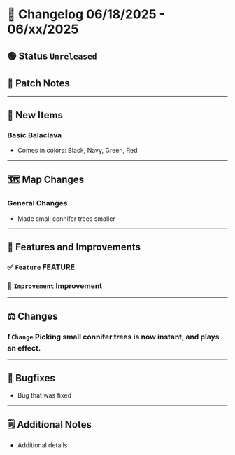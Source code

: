 # 📑 Changelog 06/18/2025 - 06/xx/2025

## 🟢 Status `Unreleased`

## 💬 Patch Notes

________

## 🔫 New Items

### Basic Balaclava
- Comes in colors: Black, Navy, Green, Red

________

## 🗺️ Map Changes

### General Changes
- Made small connifer trees smaller

________

## 📢 Features and Improvements

### ✅ `Feature` FEATURE

### 🔼 `Improvement` Improvement

________

## ⚖️ Changes

### ❗ `Change` Picking small connifer trees is now instant, and plays an effect.

________

## 🐛 Bugfixes
- Bug that was fixed

________

## 🗒️ Additional Notes
- Additional details
